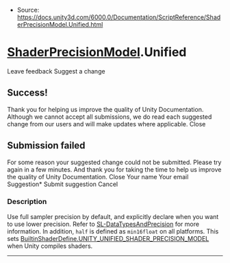 * Source: https://docs.unity3d.com/6000.0/Documentation/ScriptReference/ShaderPrecisionModel.Unified.html

#  [ShaderPrecisionModel](https://docs.unity3d.com/6000.0/Documentation/ScriptReference/ShaderPrecisionModel.html).Unified
Leave feedback
Suggest a change
## Success!
Thank you for helping us improve the quality of Unity Documentation. Although we cannot accept all submissions, we do read each suggested change from our users and will make updates where applicable.
Close
## Submission failed
For some reason your suggested change could not be submitted. Please <a>try again</a> in a few minutes. And thank you for taking the time to help us improve the quality of Unity Documentation.
Close
Your name Your email Suggestion* Submit suggestion
Cancel
### Description
Use full sampler precision by default, and explicitly declare when you want to use lower precision. Refer to [SL-DataTypesAndPrecision](https://docs.unity3d.com/6000.0/Documentation/Manual/SL-DataTypesAndPrecision.html) for more information. In addition, `half` is defined as `min16float` on all platforms. This sets [BuiltinShaderDefine.UNITY_UNIFIED_SHADER_PRECISION_MODEL](https://docs.unity3d.com/6000.0/Documentation/ScriptReference/Rendering.BuiltinShaderDefine.UNITY_UNIFIED_SHADER_PRECISION_MODEL.html) when Unity compiles shaders.
* * *
